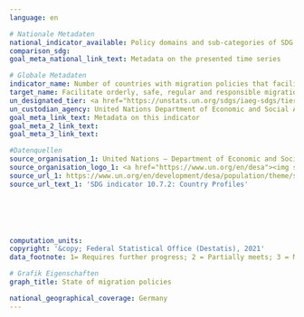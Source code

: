 ```yaml
---
language: en    

# Nationale Metadaten    
national_indicator_available: Policy domains and sub-categories of SDG indicators 10.7.2 for Germany    
comparison_sdg:     
goal_meta_national_link_text: Metadata on the presented time series    

# Globale Metadaten    
indicator_name: Number of countries with migration policies that facilitate orderly, safe, regular and responsible migration and mobility of people    
target_name: Facilitate orderly, safe, regular and responsible migration and mobility of people, including through the implementation of planned and well-managed migration policies    
un_designated_tier: <a href="https://unstats.un.org/sdgs/iaeg-sdgs/tier-classification/" title="Click here for more information on the UN tier classification."  target="_blank">Tier II</a>    
un_custodian_agency: United Nations Department of Economic and Social Affairs (UN DESA)<br>International Organization for Migration (IOM)    
goal_meta_link_text: Metadata on this indicator    
goal_meta_2_link_text:     
goal_meta_3_link_text:         

#Datenquellen
source_organisation_1: United Nations – Department of Economic and Social Affairs (UN DESA)
source_organisation_logo_1: <a href="https://www.un.org/en/desa"><img src="https://g205sdgs.github.io/sdg-indicators/public/OrgImgEn/undesa.png" alt="Logo undesa" style="height:60px; width:148px" /></a>
source_url_1: https://www.un.org/en/development/desa/population/theme/sdg/countryprofiles.asp
source_url_text_1: 'SDG indicator 10.7.2: Country Profiles'





    
computation_units:     
copyright: '&copy; Federal Statistical Office (Destatis), 2021'    
data_footnote: 1= Requires further progress; 2 = Partially meets; 3 = Meets; 4 = Fully meets.    

# Grafik Eigenschaften    
graph_title: State of migration policies    

national_geographical_coverage: Germany    
---
```


<span></span>